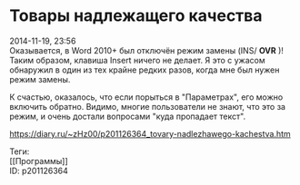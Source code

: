 Товары надлежащего качества
============================

   
 2014-11-19, 23:56   
  Оказывается, в Word 2010+ был отключён режим замены (INS/  **OVR**  )! Таким образом, клавиша Insert ничего не делает. Я это с ужасом обнаружил в один из тех крайне редких разов, когда мне был нужен режим замены.   
   
 К счастью, оказалось, что если порыться в "Параметрах", его можно включить обратно. Видимо, многие пользователи не знают, что это за режим, и очень достали вопросами "куда пропадает текст".   
    
 <https://diary.ru/~zHz00/p201126364_tovary-nadlezhawego-kachestva.htm>   
   
 Теги:   
 [[Программы]]   
 ID: p201126364